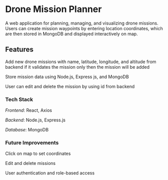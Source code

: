 # Drone Mission Planner
A  web application for planning, managing, and visualizing drone missions.
Users can create mission waypoints by entering location coordinates, which are then stored in MongoDB and displayed interactively on map.

## Features
Add new drone missions with name, latitude, longitude, and altitude from backend if it validates the mission only then the mission will be added 

Store mission data using Node.js, Express js, and MongoDB

User can edit and delete the mission by using id from backend


### Tech Stack
*Frontend*: React, Axios 

*Backend*: Node.js, Express.js 

*Database*: MongoDB

### Future Improvements
Click on map to set coordinates

Edit and delete missions

User authentication and role-based access

